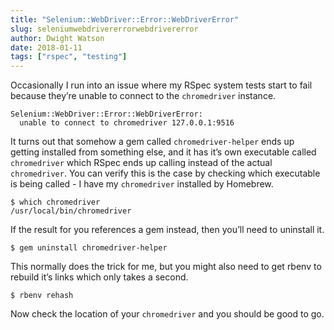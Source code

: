```yaml
---
title: "Selenium::WebDriver::Error::WebDriverError"
slug: seleniumwebdrivererrorwebdrivererror
author: Dwight Watson
date: 2018-01-11
tags: ["rspec", "testing"]
---
```


Occasionally I run into an issue where my RSpec system tests start to fail because they’re unable to connect to the `chromedriver` instance.

```shell
Selenium::WebDriver::Error::WebDriverError:
  unable to connect to chromedriver 127.0.0.1:9516
```

It turns out that somehow a gem called `chromedriver-helper` ends up getting installed from something else, and it has it’s own executable called `chromedriver` which RSpec ends up calling instead of the actual `chromedriver`. You can verify this is the case by checking which executable is being called - I have my `chromedriver` installed by Homebrew.

```shell
$ which chromedriver
/usr/local/bin/chromedriver
```

If the result for you references a gem instead, then you’ll need to uninstall it.

```shell
$ gem uninstall chromedriver-helper
```

This normally does the trick for me, but you might also need to get rbenv to rebuild it’s links which only takes a second.

```shell
$ rbenv rehash
```

Now check the location of your `chromedriver` and you should be good to go.
